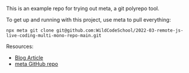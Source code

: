 This is an example repo for trying out meta, a git polyrepo tool.

To get up and running with this project, use meta to pull everything:
```
npx meta git clone git@github.com:WildCodeSchool/2022-03-remote-js-live-coding-multi-mono-repo-main.git
```

Resources:
- [Blog Article](https://patrickleet.medium.com/mono-repo-or-multi-repo-why-choose-one-when-you-can-have-both-e9c77bd0c668)
- [meta GitHub repo](https://github.com/mateodelnorte/meta)
